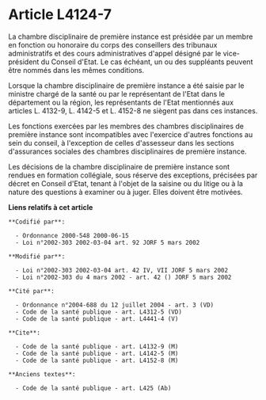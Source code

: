 # Article L4124-7

La chambre disciplinaire de première instance est présidée par un membre en fonction ou honoraire du corps des conseillers
des tribunaux administratifs et des cours administratives d'appel désigné par le vice-président du Conseil d'Etat. Le cas
échéant, un ou des suppléants peuvent être nommés dans les mêmes conditions.

Lorsque la chambre disciplinaire de première instance a été saisie par le ministre chargé de la santé ou par le représentant
de l'Etat dans le département ou la région, les représentants de l'Etat mentionnés aux articles L. 4132-9, L. 4142-5 et L.
4152-8 ne siègent pas dans ces instances.

Les fonctions exercées par les membres des chambres disciplinaires de première instance sont incompatibles avec l'exercice
d'autres fonctions au sein du conseil, à l'exception de celles d'assesseur dans les sections d'assurances sociales des
chambres disciplinaires de première instance.

Les décisions de la chambre disciplinaire de première instance sont rendues en formation collégiale, sous réserve des
exceptions, précisées par décret en Conseil d'Etat, tenant à l'objet de la saisine ou du litige ou à la nature des questions
à examiner ou à juger. Elles doivent être motivées.

**Liens relatifs à cet article**

	**Codifié par**:

	  - Ordonnance 2000-548 2000-06-15
	  - Loi n°2002-303 2002-03-04 art. 92 JORF 5 mars 2002

	**Modifié par**:

	  - Loi n°2002-303 2002-03-04 art. 42 IV, VII JORF 5 mars 2002
	  - Loi n°2002-303 du 4 mars 2002 - art. 42 () JORF 5 mars 2002

	**Cité par**:

	  - Ordonnance n°2004-688 du 12 juillet 2004 - art. 3 (VD)
	  - Code de la santé publique - art. L4312-5 (VD)
	  - Code de la santé publique - art. L4441-4 (V)

	**Cite**:

	  - Code de la santé publique - art. L4132-9 (M)
	  - Code de la santé publique - art. L4142-5 (M)
	  - Code de la santé publique - art. L4152-8 (M)

	**Anciens textes**:

	  - Code de la santé publique - art. L425 (Ab)
